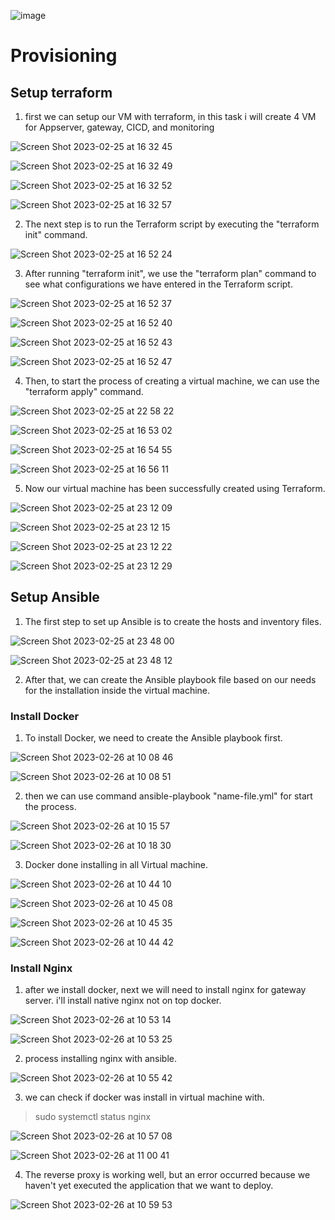 ![image](https://user-images.githubusercontent.com/68781074/221351233-51fb59ca-a56b-4d82-88cc-137be7d38a61.png)


# Provisioning

## Setup terraform

1. first we can setup our VM with terraform, in this task i will create 4 VM for Appserver, gateway, CICD, and monitoring

![Screen Shot 2023-02-25 at 16 32 45](https://user-images.githubusercontent.com/68781074/221365301-97d09d6c-1fe5-4d63-95d6-5a15e1e327ad.png)

![Screen Shot 2023-02-25 at 16 32 49](https://user-images.githubusercontent.com/68781074/221365311-a81c167c-4c48-4a48-bfe2-0697ff199a9f.png)

![Screen Shot 2023-02-25 at 16 32 52](https://user-images.githubusercontent.com/68781074/221365314-c40b2329-9095-47f5-9db8-73d7e5f1a0a3.png)

![Screen Shot 2023-02-25 at 16 32 57](https://user-images.githubusercontent.com/68781074/221365318-b5123333-c4e2-4563-823c-be6bae96991f.png)

2. The next step is to run the Terraform script by executing the "terraform init" command.

![Screen Shot 2023-02-25 at 16 52 24](https://user-images.githubusercontent.com/68781074/221365510-f3bd7f54-1c10-4ced-ba03-d58d87ec7ba5.png)

3. After running "terraform init", we use the "terraform plan" command to see what configurations we have entered in the Terraform script.

![Screen Shot 2023-02-25 at 16 52 37](https://user-images.githubusercontent.com/68781074/221365520-046e9ac2-ecb0-4f3c-964a-f729695a2c55.png)

![Screen Shot 2023-02-25 at 16 52 40](https://user-images.githubusercontent.com/68781074/221365526-dea32190-edb7-4f67-a6f0-38bde3388730.png)

![Screen Shot 2023-02-25 at 16 52 43](https://user-images.githubusercontent.com/68781074/221365531-6b7573a1-3de9-4f52-bda6-5fd637696989.png)

![Screen Shot 2023-02-25 at 16 52 47](https://user-images.githubusercontent.com/68781074/221365545-a256392b-c255-4846-8830-52477c43a5b5.png)

4. Then, to start the process of creating a virtual machine, we can use the "terraform apply" command.

![Screen Shot 2023-02-25 at 22 58 22](https://user-images.githubusercontent.com/68781074/221366841-245fa4a8-41e3-40e2-9613-7331049f577a.png)

![Screen Shot 2023-02-25 at 16 53 02](https://user-images.githubusercontent.com/68781074/221366869-40791fd9-e075-4734-b9b8-9dea77650bd2.png)

![Screen Shot 2023-02-25 at 16 54 55](https://user-images.githubusercontent.com/68781074/221366880-061569d4-56ca-4285-9b3d-dc4379c3c953.png)

![Screen Shot 2023-02-25 at 16 56 11](https://user-images.githubusercontent.com/68781074/221366894-94d3e1a8-0d54-4ef6-9e76-03d491a5aad0.png)

5. Now our virtual machine has been successfully created using Terraform.

![Screen Shot 2023-02-25 at 23 12 09](https://user-images.githubusercontent.com/68781074/221367471-5bc23960-9c3c-4134-bfdf-d4bf9de9abac.png)

![Screen Shot 2023-02-25 at 23 12 15](https://user-images.githubusercontent.com/68781074/221367474-125ed62f-a020-4ebc-a707-5d2d65000fdb.png)

![Screen Shot 2023-02-25 at 23 12 22](https://user-images.githubusercontent.com/68781074/221367478-3d4852a4-994f-4abd-b64e-6732d16690ab.png)

![Screen Shot 2023-02-25 at 23 12 29](https://user-images.githubusercontent.com/68781074/221367482-96a3517d-26f0-4979-be68-683f2e4d006c.png)

## Setup Ansible

1. The first step to set up Ansible is to create the hosts and inventory files.

![Screen Shot 2023-02-25 at 23 48 00](https://user-images.githubusercontent.com/68781074/221369169-c37e3305-c1d5-4a14-af67-5fe56ffe4354.png)

![Screen Shot 2023-02-25 at 23 48 12](https://user-images.githubusercontent.com/68781074/221369173-40c94440-438e-4c18-aec8-881a54a2a684.png)

2. After that, we can create the Ansible playbook file based on our needs for the installation inside the virtual machine. 
 
### Install Docker

1. To install Docker, we need to create the Ansible playbook first.

![Screen Shot 2023-02-26 at 10 08 46](https://user-images.githubusercontent.com/68781074/221390134-8ace1ecf-4dca-4ec3-be8c-71a9370342b0.png)

![Screen Shot 2023-02-26 at 10 08 51](https://user-images.githubusercontent.com/68781074/221390140-54457436-a78f-4f67-8fff-07de925a8cbb.png)

2. then we can use command ansible-playbook "name-file.yml" for start the process.

![Screen Shot 2023-02-26 at 10 15 57](https://user-images.githubusercontent.com/68781074/221390484-75bfe643-db97-4f60-b779-15e38218e816.png)

![Screen Shot 2023-02-26 at 10 18 30](https://user-images.githubusercontent.com/68781074/221390487-c98d32fc-bbd5-4c0e-a436-255135e06be3.png)

3. Docker done installing in all Virtual machine.

![Screen Shot 2023-02-26 at 10 44 10](https://user-images.githubusercontent.com/68781074/221391223-2563dcbb-dba6-4a9b-8dc9-6f771c22fe0c.png)

![Screen Shot 2023-02-26 at 10 45 08](https://user-images.githubusercontent.com/68781074/221391229-8db82016-69f1-4a1e-b1fe-c6c7d28c3c08.png)

![Screen Shot 2023-02-26 at 10 45 35](https://user-images.githubusercontent.com/68781074/221391236-a4bd468f-67c3-45b4-9ce5-44c85aa733c8.png)

![Screen Shot 2023-02-26 at 10 44 42](https://user-images.githubusercontent.com/68781074/221391239-9f88d680-b3cb-46d4-ae82-1aae8e923cdd.png)

### Install Nginx

1. after we install docker, next we will need to install nginx for gateway server. i'll install native nginx not on top docker.

![Screen Shot 2023-02-26 at 10 53 14](https://user-images.githubusercontent.com/68781074/221391427-e557cff7-0f61-486e-aa34-3c79c9413056.png)

![Screen Shot 2023-02-26 at 10 53 25](https://user-images.githubusercontent.com/68781074/221391431-d01d9fc8-989b-433e-9504-e335e69a63a2.png)

2. process installing nginx with ansible.

![Screen Shot 2023-02-26 at 10 55 42](https://user-images.githubusercontent.com/68781074/221391505-3cb10875-8de3-41c2-8bc1-706a9a11343f.png)

3. we can check if docker was install in virtual machine with.
> sudo systemctl status nginx

![Screen Shot 2023-02-26 at 10 57 08](https://user-images.githubusercontent.com/68781074/221391542-3ec62f62-15f1-41df-925b-e92a80d84562.png)

![Screen Shot 2023-02-26 at 11 00 41](https://user-images.githubusercontent.com/68781074/221391618-800a68b8-bba9-44f2-867b-ffad761e38e9.png)


4. The reverse proxy is working well, but an error occurred because we haven't yet executed the application that we want to deploy.

![Screen Shot 2023-02-26 at 10 59 53](https://user-images.githubusercontent.com/68781074/221391653-f8266b17-cd42-4e94-89c7-1f1517fc14f9.png)





